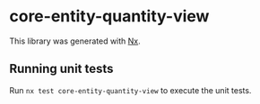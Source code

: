 # core-entity-quantity-view

This library was generated with [Nx](https://nx.dev).

## Running unit tests

Run `nx test core-entity-quantity-view` to execute the unit tests.
